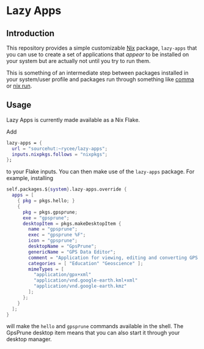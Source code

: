 # Lazy Apps

## Introduction

This repository provides a simple customizable [Nix][] package,
`lazy-apps` that you can use to create a set of applications that
_appear_ to be installed on your system but are actually not until you
try to run them.

This is something of an intermediate step between packages installed
in your system/user profile and packages run through something like
[comma][] or [nix run][].

[Nix]: https://nixos.org/nix/
[comma]: https://github.com/nix-community/comma
[nix run]: https://nixos.org/manual/nix/stable/command-ref/new-cli/nix3-run

## Usage

Lazy Apps is currently made available as a Nix Flake.

Add

``` nix
lazy-apps = {
  url = "sourcehut:~rycee/lazy-apps";
  inputs.nixpkgs.follows = "nixpkgs";
};
```

to your Flake inputs. You can then make use of the `lazy-apps`
package. For example, installing

``` nix
self.packages.${system}.lazy-apps.override {
  apps = [
    { pkg = pkgs.hello; }
    {
      pkg = pkgs.gpsprune;
      exe = "gpsprune";
      desktopItem = pkgs.makeDesktopItem {
        name = "gpsprune";
        exec = "gpsprune %F";
        icon = "gpsprune";
        desktopName = "GpsPrune";
        genericName = "GPS Data Editor";
        comment = "Application for viewing, editing and converting GPS coordinate data";
        categories = [ "Education" "Geoscience" ];
        mimeTypes = [
          "application/gpx+xml"
          "application/vnd.google-earth.kml+xml"
          "application/vnd.google-earth.kmz"
        ];
      };
    }
  ];
}
```

will make the `hello` and `gpsprune` commands available in the shell.
The GpsPrune desktop item means that you can also start it through
your desktop manager.
